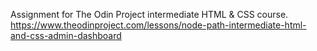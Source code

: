Assignment for The Odin Project intermediate HTML & CSS course.
https://www.theodinproject.com/lessons/node-path-intermediate-html-and-css-admin-dashboard
